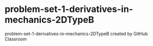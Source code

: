 # problem-set-1-derivatives-in-mechanics-2DTypeB
problem-set-1-derivatives-in-mechanics-2DTypeB created by GitHub Classroom
